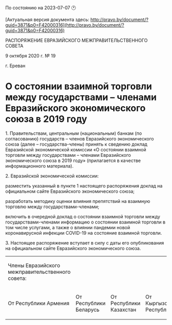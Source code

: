 По состоянию на 2023-07-07 &#x1F550;

[Актуальная версия документа здесь: http://pravo.by/document/?guid=3871&p0=F42000316](http://pravo.by/document/?guid=3871&p0=F42000316)

<p>РАСПОРЯЖЕНИЕ ЕВРАЗИЙСКОГО МЕЖПРАВИТЕЛЬСТВЕННОГО СОВЕТА</p>
<p>9 октября 2020 г. № 19</p>
<p>г. Ереван</p>
<h1>О состоянии взаимной торговли между государствами – членами Евразийского экономического союза в 2019 году</h1>
<p>1. Правительствам, центральным (национальным) банкам (по согласованию) государств – членов Евразийского экономического союза (далее – государства-члены) принять к сведению доклад Евразийской экономической комиссии «О состоянии взаимной торговли между государствами – членами Евразийского экономического союза в 2019 году» (прилагается в качестве информационного материала).</p>
<p>2. Евразийской экономической комиссии:</p>
<p>разместить указанный в пункте 1 настоящего распоряжения доклад на официальном сайте Евразийского экономического союза;</p>
<p>разработать методику оценки влияния препятствий на взаимную торговлю между государствами-членами;</p>
<p>включить в очередной доклад о состоянии взаимной торговли между государствами-членами информацию о состоянии взаимной торговли в том числе услугами, а также о влиянии пандемии новой коронавирусной инфекции COVID-19 на состояние взаимной торговли.</p>
<p>3. Настоящее распоряжение вступает в силу с даты его опубликования на официальном сайте Евразийского экономического союза.</p>
<p></p>
<table>
<tr><td><p>Члены Евразийского межправительственного совета:</p></td></tr>
<tr>
<td><p>От Республики Армения</p></td>
<td><p>От Республики Беларусь</p></td>
<td><p>От Республики Казахстан</p></td>
<td><p>От Кыргызской Республики</p></td>
<td><p>От Российской Федерации</p></td>
</tr>
</table>
<p></p>